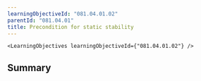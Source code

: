 ```yaml
---
learningObjectiveId: "081.04.01.02"
parentId: "081.04.01"
title: Precondition for static stability
---
```


```tsx eval
<LearningObjectives learningObjectiveId={"081.04.01.02"} />
```

## Summary
